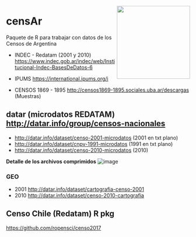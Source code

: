 <a><img src="https://user-images.githubusercontent.com/12114624/170827237-86cf8586-204b-46b0-a0f2-c38184966f75.jpg" width="200" align="right"/></a>

# censAr
Paquete de R para trabajar con datos de los Censos de Argentina


* INDEC - Redatam (2001 y 2010) https://www.indec.gob.ar/indec/web/Institucional-Indec-BasesDeDatos-6

* IPUMS https://international.ipums.org/i

* CENSOS 1869  - 1895 http://censos1869-1895.sociales.uba.ar/descargas (Muestras)

## datar (microdatos REDATAM) http://datar.info/group/censos-nacionales

* http://datar.info/dataset/censo-2001-microdatos (2001 en txt plano)
* http://datar.info/dataset/cnpv-1991-microdatos (1991 en txt plano)
* http://datar.info/dataset/censo-2010-microdatos (2010) 

**Detalle de los archivos comprimidos**
![image](https://user-images.githubusercontent.com/12114624/170827087-f2cdc8c0-cdfd-4e3b-b72a-039f321420f7.png)




### GEO 

- 2001 http://datar.info/dataset/cartografia-censo-2001
- 2010 http://datar.info/dataset/censo-2010-cartografia




## Censo Chile (Redatam) R pkg

https://github.com/ropensci/censo2017


